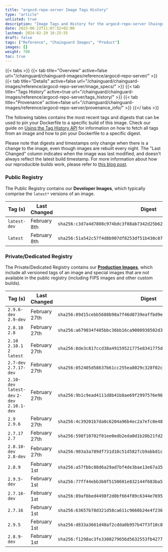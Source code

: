 ```yaml
---
title: "argocd-repo-server Image Tags History"
type: "article"
unlisted: true
description: "Image Tags and History for the argocd-repo-server Chainguard Image"
date: 2023-06-22T11:07:52+02:00
lastmod: 2024-02-29 16:25:55
draft: false
tags: ["Reference", "Chainguard Images", "Product"]
images: []
weight: 700
toc: true
---
```


{{< tabs >}}
{{< tab title="Overview" active=false url="/chainguard/chainguard-images/reference/argocd-repo-server/" >}}
{{< tab title="Details" active=false url="/chainguard/chainguard-images/reference/argocd-repo-server/image_specs/" >}}
{{< tab title="Tags History" active=true url="/chainguard/chainguard-images/reference/argocd-repo-server/tags_history/" >}}
{{< tab title="Provenance" active=false url="/chainguard/chainguard-images/reference/argocd-repo-server/provenance_info/" >}}
{{</ tabs >}}

The following tables contains the most recent tags and digests that can be used to pin your Dockerfile to a specific build of this image. Check our guide on [Using the Tag History API](/chainguard/chainguard-images/using-the-tag-history-api/) for information on how to fetch all tags from an image and how to pin your Dockerfile to a specific digest.

Please note that digests and timestamps only change when there is a change to the image, even though images are rebuilt every night. The "Last Changed" column indicates when the image was last modified, and doesn't always reflect the latest build timestamp. For more information about how our reproducible builds work, please refer to [this blog post](https://www.chainguard.dev/unchained/reproducing-chainguards-reproducible-image-builds).

### Public Registry
The Public Registry contains our **Developer Images**, which typically comprise the `latest*` versions of an image.

| Tag (s)       | Last Changed | Digest                                                                    |
|---------------|--------------|---------------------------------------------------------------------------|
|  `latest-dev` | February 8th | `sha256:c3d7a4d7808c974bdc3f08ab7342d25b62a174874d12b865d14f7ab463518f46` |
|  `latest`     | February 8th | `sha256:51a542c57f4d8b907df8253df51b430c0729bb071032fc6b8f1ba1b48058bf97` |


### Private/Dedicated Registry
The Private/Dedicated Registry contains our **[Production Images](https://www.chainguard.dev/chainguard-images)**, which include all versioned tags of an image and special images that are not available in the public registry (including FIPS images and other custom builds).

| Tag (s)                                       | Last Changed  | Digest                                                                    |
|-----------------------------------------------|---------------|---------------------------------------------------------------------------|
|  `2.9.6-dev` `2.9-dev`                        | February 27th | `sha256:09d15cebb5688b98a7f46d0739eaffbd9e52d35556f2bb0fcc97b1edb66a48be` |
|  `2.8.10` `2.8`                               | February 27th | `sha256:a679034f405bbc36bb16ca9000938502d3245c63eecbdefc2b3a70cb2e9a0d47` |
|  `2.10` `2.10.1` `2` `latest`                 | February 27th | `sha256:8de3c817ccd38a49159521775e8341775d72282226b03fd98e1ca7e00c32f9d6` |
|  `2.7-dev` `2.7.17-dev`                       | February 27th | `sha256:052405d58637b61cc255ea8029c328f02cc45baad13ae79d425c46672fa2e471` |
|  `2.10-dev` `latest-dev` `2-dev` `2.10.1-dev` | February 27th | `sha256:9b1c9ead4111d8b41b8ae69f2997576e9663cfd941d1589cea69676cf251f9b2` |
|  `2.9` `2.9.6`                                | February 27th | `sha256:4c39201b7da0c6204a96b4ec2a7efc0e48363c6b82ee983735fd3ba7a1b6b28c` |
|  `2.7.17` `2.7`                               | February 27th | `sha256:598f10702f01ee0edb2eda0d1b20b21fd2a4ddb3fc66774fb5ae63249f575a87` |
|  `2.8.10-dev` `2.8-dev`                       | February 27th | `sha256:903a3a789df731d10c51d582fcb9abbd1c38458eec4616aeb07bd8057816b87a` |
|  `2.8.9`                                      | February 1st  | `sha256:a57fbbc88d6a29ad7bf4de3bae13e67a35894ac10c60eca4076f32bf5c441628` |
|  `2.9.5-dev`                                  | February 1st  | `sha256:77ff44ebb3b0f5150601e832144f683ba5766dd3996ad9ccf219ed321be83a51` |
|  `2.7.16-dev`                                 | February 1st  | `sha256:89af6bed4498f2d0bf664f89c6344e76951f7aafc6932ac44f9039497e0a0f35` |
|  `2.7.16`                                     | February 1st  | `sha256:63657b78d321d58ca611c9660b24e4f23658e97354b66eec23e02c58e8e4119f` |
|  `2.9.5`                                      | February 1st  | `sha256:d833a3661d48af2cdda0b957b47f3f10c855e459ce9ecec0ec6fabfe659c7503` |
|  `2.8.9-dev`                                  | February 1st  | `sha256:f1298ac3fe3300279656d5632553fb4277434c70d3450a54df78cb3cfae6b466` |

